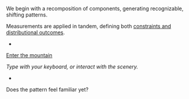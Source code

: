 We begin with a recomposition of components, generating recognizable, shifting patterns.

Measurements are applied in tandem, defining both [constraints and distributional outcomes](https://github.com/operatorjen/artificial.lifeforms).


-


[Enter the mountain](https://operatorjen.github.io/systems.as.games/ECOSYSTEM/mountain.html)

_Type with your keyboard, or interact with the scenery._


-


Does the pattern feel familiar yet?